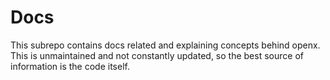 # Docs

This subrepo contains docs related and explaining concepts behind openx. This is unmaintained and not constantly updated, so the best source of information is the code itself.
